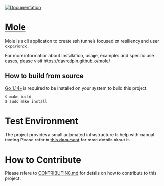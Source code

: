 [![Documentation](https://godoc.org/github.com/davrodpin/mole?status.svg)](http://godoc.org/github.com/davrodpin/mole)
# [Mole](https://davrodpin.github.io/mole/)

Mole is a cli application to create ssh tunnels focused on resiliency and user
experience.

For more information about installation, usage, examples and specific use cases,
please visit https://davrodpin.github.io/mole/

## How to build from source

[Go 1.14+](https://golang.org/dl/) is required to be installed on your system to
build this project.

```sh
$ make build
$ sudo make install
```

# Test Environment

The project provides a small automated infrastructure to help with manual testing
Please refer to [this document](test-env/README.md) for more details about it.

# How to Contribute

Please refere to [CONTRIBUTING.md](https://github.com/davrodpin/mole/blob/master/CONTRIBUTING.md)
for details on how to contribute to this project.

